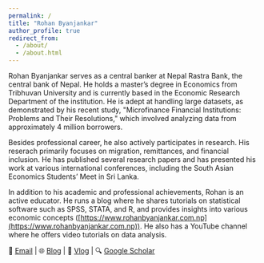 ```yaml
---
permalink: /
title: "Rohan Byanjankar"
author_profile: true
redirect_from: 
  - /about/
  - /about.html
---
```


Rohan Byanjankar serves as a central banker at Nepal Rastra Bank, the central bank of Nepal. He holds a master’s degree in Economics from Tribhuvan University and is currently based in the Economic Research Department of the institution. He is adept at handling large datasets, as demonstrated by his recent study, "Microfinance Financial Institutions: Problems and Their Resolutions," which involved analyzing data from approximately 4 million borrowers.

Besides professional career, he also actively participates in research. His reserach primarily focuses on migration, remittances, and financial inclusion. He has published several research papers and has presented his work at various international conferences, including the South Asian Economics Students’ Meet in Sri Lanka.

In addition to his academic and professional achievements, Rohan is an active educator. He runs a blog where he shares tutorials on statistical software such as SPSS, STATA, and R, and provides insights into various economic concepts ([https://www.rohanbyanjankar.com.np](https://www.rohanbyanjankar.com.np)). He also has a YouTube channel where he offers video tutorials on data analysis.

📧 [Email](mailto:rohanbjkr@gmail.com) | 🌐 [Blog](http://www.rohanbyanjankar.com.np) | 🎥 [Vlog](https://www.youtube.com/@RohanB) | 🔍 [Google Scholar](https://scholar.google.com/citations?user=HLkbYnMAAAAJ&hl)



